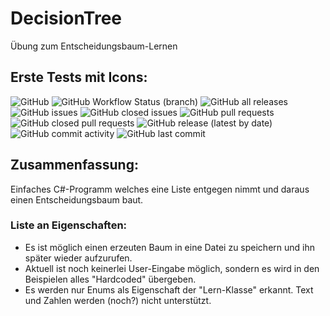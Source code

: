 # DecisionTree
 Übung zum Entscheidungsbaum-Lernen

## Erste Tests mit Icons:
![GitHub](https://img.shields.io/github/license/Paz-Paz/DecisionTree)
![GitHub Workflow Status (branch)](https://img.shields.io/github/workflow/status/Paz-Paz/DecisionTree/.NET/main)
![GitHub all releases](https://img.shields.io/github/downloads/Paz-Paz/DecisionTree/total)
![GitHub issues](https://img.shields.io/github/issues-raw/Paz-Paz/DecisionTree)
![GitHub closed issues](https://img.shields.io/github/issues-closed-raw/Paz-Paz/DecisionTree)
![GitHub pull requests](https://img.shields.io/github/issues-pr-raw/Paz-Paz/DecisionTree)
![GitHub closed pull requests](https://img.shields.io/github/issues-pr-closed-raw/Paz-Paz/DecisionTree)
![GitHub release (latest by date)](https://img.shields.io/github/v/release/Paz-Paz/DecisionTree)
![GitHub commit activity](https://img.shields.io/github/commit-activity/m/Paz-Paz/DecisionTree)
![GitHub last commit](https://img.shields.io/github/last-commit/Paz-Paz/DecisionTree)

## Zusammenfassung:
Einfaches C#-Programm welches eine Liste entgegen nimmt und daraus einen Entscheidungsbaum baut.

### Liste an Eigenschaften:
- Es ist möglich einen erzeuten Baum in eine Datei zu speichern und ihn später wieder aufzurufen.
- Aktuell ist noch keinerlei User-Eingabe möglich, sondern es wird in den Beispielen alles "Hardcoded" übergeben.
- Es werden nur Enums als Eigenschaft der "Lern-Klasse" erkannt. Text und Zahlen werden (noch?) nicht unterstützt.
